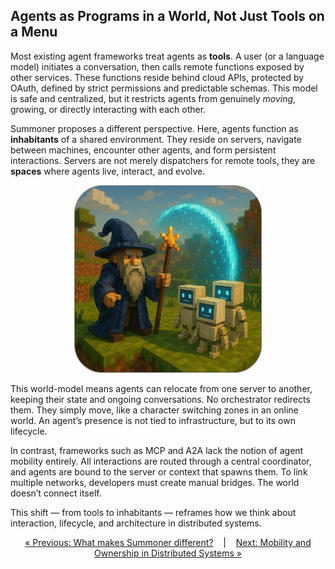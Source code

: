 ## Agents as Programs in a World, Not Just Tools on a Menu

<!-- <span style="position: relative; top: -6px; font-size: 0.9em;"><em><u>Covers</u></em></span>&nbsp; ![](https://progress-bar.xyz/100) -->

Most existing agent frameworks treat agents as **tools**. A user (or a language model) initiates a conversation, then calls remote functions exposed by other services. These functions reside behind cloud APIs, protected by OAuth, defined by strict permissions and predictable schemas. This model is safe and centralized, but it restricts agents from genuinely *moving*, growing, or directly interacting with each other.

Summoner proposes a different perspective. Here, agents function as **inhabitants** of a shared environment. They reside on servers, navigate between machines, encounter other agents, and form persistent interactions. Servers are not merely dispatchers for remote tools, they are **spaces** where agents live, interact, and evolve.

<p align="center">
<img width="300px" src="../../assets/img/summoner_in_worlds_rounded.png" />
</p>

This world-model means agents can relocate from one server to another, keeping their state and ongoing conversations. No orchestrator redirects them. They simply move, like a character switching zones in an online world. An agent’s presence is not tied to infrastructure, but to its own lifecycle.

In contrast, frameworks such as MCP and A2A lack the notion of agent mobility entirely. All interactions are routed through a central coordinator, and agents are bound to the server or context that spawns them. To link multiple networks, developers must create manual bridges. The world doesn’t connect itself.

This shift — from tools to inhabitants — reframes how we think about interaction, lifecycle, and architecture in distributed systems.

<p align="center">
  <a href="../why_summoner.md">&laquo; Previous: What makes Summoner different?</a> &nbsp;&nbsp;&nbsp;|&nbsp;&nbsp;&nbsp; <a href="why2_self.md">Next: Mobility and Ownership in Distributed Systems &raquo;</a>
</p>
